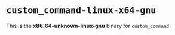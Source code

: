 # `custom_command-linux-x64-gnu`

This is the **x86_64-unknown-linux-gnu** binary for `custom_command`
